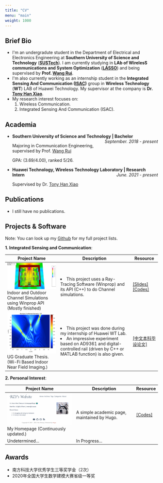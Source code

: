 ```yaml
---
title: "CV"
menu: "main"
weight: 1000
---
```




## Brief Bio

+ I'm an undergradute student in the Department of Electrical and Electronics Engineering at **Southern University of Science and Technology** (**[SUSTech](https://www.sustech.edu.cn/en/)**). I am currently studying in **LAb of WirelesS communications and System Optimization** (**[LASSO](http://lasso.eee.sustech.edu.cn/)**) and being supervised by **Prof. [Wang Rui](https://eee.sustech.edu.cn/p/wangrui/index.html)**.
+ I'm also currently working as an internship student in the **Integrated Sensing And Communication ([ISAC](https://www.ieee-isac.org/))** group in **Wireless Technology** (**WT**) LAB of Huawei Technology. My supervisor at the company is **Dr. [Tony Han Xiao](https://scholar.google.com/citations?hl=en&user=cqvSehcAAAAJ)**.
+ My research interest focuses on:
  1. Wireless Communication.
  2. Integrated Sensing And Communication (ISAC).

## Academia

+ <b>Southern University of Science and Technology | Bachelor</b> <i style="float: right">September. 2018 - present</i>

  Majoring in Communication Engineering, supervised by Prof. [Wang Rui](https://eee.sustech.edu.cn/p/wangrui/index.html)

  GPA: (3.69/4.00), ranked 5/26.

+ <b>Huawei Technology, Wireless Technology Laboratory | Research Intern</b> <i style="float: right">June. 2021 - present</i>

  Supervised by Dr. [Tony Han Xiao](https://scholar.google.com/citations?hl=en&user=cqvSehcAAAAJ)

## Publications

+ I still have no publications.

## Projects & Software

Note: You can look up my [Github](https://github.com/rzy0901) for my full project lists.

**1. Integrated Sensing and Communication**:

| Project Name                                                 | Description                                                  | Resource                                                     |
| ------------------------------------------------------------ | ------------------------------------------------------------ | ------------------------------------------------------------ |
| <img src="/cv.assets/image-20211204033131472.png" style="zoom:35%;" /> <br/>Indoor and Outdoor Channel Simulations using Winprop API (Mostly finished) | <li> This project uses a Ray-Tracing Software (Winprop) and its API (C++) to do Channel simulations. | [[Slides]](https://raw.githubusercontent.com/rzy0901/testWinprop/master/2021_7_12.pdf) <br/>[[Codes]](https://github.com/rzy0901/testWinprop) |
| <img src="/cv.assets/image-20220510230834702.png" alt="image-20220510230834702" style="zoom: 35%;" /><br/>UG Graduate Thesis. (Wi-Fi Based Indoor Near Field Imaging.) | <li>This project was done during my internship of Huawei WT Lab.<br/><li>An impressive experiment based on AD9361 and digital-controlled rail (driven by C++ or MATLAB function) is also given. | [[中文本科毕设论文]](https://raw.githubusercontent.com/rzy0901/report/master/out/main.pdf) |

**2. Personal Interest**:

| Project Name                                                 | Description                                 | Resource                                                |
| ------------------------------------------------------------ | ------------------------------------------- | ------------------------------------------------------- |
| <img src="/cv.assets/image-20220116190146368.png" alt="image-20220116190146368" style="zoom:33%;" /> <br/>My Homepage (Continuously updated.) | A simple academic page, maintained by Hugo. | [[Codes]](https://github.com/rzy0901/rzy0901.github.io) |
| Undetermined...                                              | In Progress...                              |                                                         |

## Awards

+ 南方科技大学优秀学生三等奖学金（2次）
+ 2020年全国大学生数学建模大赛省级一等奖